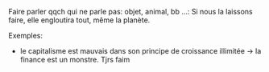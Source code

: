 Faire parler qqch qui ne parle pas: objet, animal, bb …: 
Si nous la laissons faire, elle engloutira tout, même la planète. 

Exemples: 
- le capitalisme est mauvais dans son principe de croissance illimitée -> la finance est un monstre. Tjrs faim